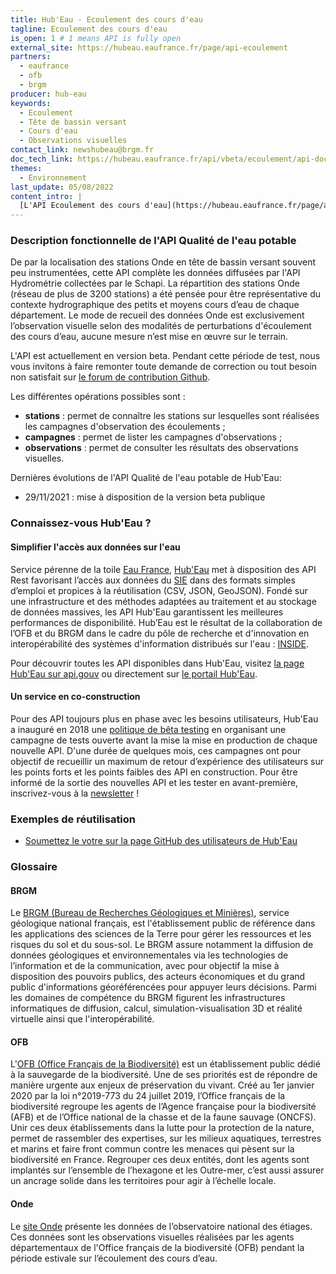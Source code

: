 ```yaml
---
title: Hub'Eau - Ecoulement des cours d'eau
tagline: Ecoulement des cours d'eau
is_open: 1 # 1 means API is fully open
external_site: https://hubeau.eaufrance.fr/page/api-ecoulement
partners:
  - eaufrance
  - ofb
  - brgm
producer: hub-eau
keywords:
  - Ecoulement
  - Tête de bassin versant
  - Cours d'eau
  - Observations visuelles
contact_link: newshubeau@brgm.fr
doc_tech_link: https://hubeau.eaufrance.fr/api/vbeta/ecoulement/api-docs
themes:
  - Environnement
last_update: 05/08/2022
content_intro: |
  [L'API Ecoulement des cours d'eau](https://hubeau.eaufrance.fr/page/api-ecoulement) diffuse les données de l’observatoire national des étiages, [Onde](https://onde.eaufrance.fr/). Ces données résultent d'observations visuelles de l’écoulement des petits et moyens cours d’eau réalisées par les agents départementaux de l'Office français de la biodiversité (OFB) pendant la période estivale. Elles couvrent la France hexagonale (Corse comprise) et plus de 10 ans de collecte. 
---
```


### Description fonctionnelle de l'API Qualité de l'eau potable

De par la localisation des stations Onde en tête de bassin versant souvent peu instrumentées, cette API complète les données diffusées par l'API Hydrométrie collectées par le Schapi. La répartition des stations Onde (réseau de plus de 3200 stations) a été pensée pour être représentative du contexte hydrographique des petits et moyens cours d’eau de chaque département. Le mode de recueil des données Onde est exclusivement l’observation visuelle selon des modalités de perturbations d'écoulement des cours d’eau, aucune mesure n’est mise en œuvre sur le terrain.

L'API est actuellement en version beta. Pendant cette période de test, nous vous invitons à faire remonter toute demande de correction ou tout besoin non satisfait sur [le forum de contribution Github](http://github.com/BRGM/hubeau/issues).
 
Les différentes opérations possibles sont :
- **stations** : permet de connaître les stations sur lesquelles sont réalisées les campagnes d'observation des écoulements ;  
- **campagnes** : permet de lister les campagnes d'observations ;  
- **observations** : permet de consulter les résultats des observations visuelles. 

Dernières évolutions de l'API Qualité de l'eau potable de Hub'Eau:
- 29/11/2021 : mise à disposition de la version beta publique  

### Connaissez-vous Hub'Eau ?

#### Simplifier l'accès aux données sur l'eau

Service pérenne de la toile [Eau France](https://www.eaufrance.fr), [Hub'Eau](https://hubeau.eaufrance.fr/) met à disposition des API Rest favorisant l’accès aux données du [SIE](https://www.eaufrance.fr/donnees) dans des formats simples d’emploi et propices à la réutilisation (CSV, JSON, GeoJSON).
Fondé sur une infrastructure et des méthodes adaptées au traitement et au stockage de données massives, les API Hub'Eau garantissent les meilleures performances de disponibilité.
Hub’Eau est le résultat de la collaboration de l’OFB et du BRGM dans le cadre du pôle de recherche et d'innovation en interopérabilité des systèmes d'information distribués sur l'eau : [INSIDE](http://www.pole-inside.fr/fr).

Pour découvrir toutes les API disponibles dans Hub'Eau, visitez [la page Hub'Eau sur api.gouv](https://api.gouv.fr/producteurs/hub-eau) ou directement sur [le portail Hub'Eau](https://hubeau.eaufrance.fr/page/apis).  

#### Un service en co-construction

Pour des API toujours plus en phase avec les besoins utilisateurs, Hub'Eau a inauguré en 2018 une [politique de bêta testing](https://hubeau.eaufrance.fr/page/apis) en organisant une campagne de tests ouverte avant la mise la mise en production de chaque nouvelle API.
D'une durée de quelques mois, ces campagnes ont pour objectif de recueillir un maximum de retour d’expérience des utilisateurs sur les points forts et les points faibles des API en construction.
Pour être informé de la sortie des nouvelles API et les tester en avant-première, inscrivez-vous à la [newsletter](https://hubeau.eaufrance.fr/newsletter) !

### Exemples de réutilisation

- [Soumettez le votre sur la page GitHub des utilisateurs de Hub'Eau](https://github.com/BRGM/hubeau)

### Glossaire

#### BRGM

Le [BRGM (Bureau de Recherches Géologiques et Minières)](http://www.brgm.fr/), service géologique national français, est l'établissement public de référence dans les applications des sciences de la Terre pour gérer les ressources et les risques du sol et du sous-sol. Le BRGM assure notamment la diffusion de données géologiques et environnementales via les technologies de l’information et de la communication, avec pour objectif la mise à disposition des pouvoirs publics, des acteurs économiques et du grand public d'informations géoréférencées pour appuyer leurs décisions. Parmi les domaines de compétence du BRGM figurent les infrastructures informatiques de diffusion, calcul, simulation-visualisation 3D et réalité virtuelle ainsi que l'interopérabilité.

#### OFB

L'[OFB (Office Français de la Biodiversité)](https://ofb.gouv.fr/) est un établissement public dédié à la sauvegarde de la biodiversité. Une de ses priorités est de répondre de manière urgente aux enjeux de préservation du vivant. Créé au 1er janvier 2020 par la loi n°2019-773 du 24 juillet 2019, l’Office français de la biodiversité regroupe les agents de l’Agence française pour la biodiversité (AFB) et de l’Office national de la chasse et de la faune sauvage (ONCFS). Unir ces deux établissements dans la lutte pour la protection de la nature, permet de rassembler des expertises, sur les milieux aquatiques, terrestres et marins et faire front commun contre les menaces qui pèsent sur la biodiversité en France. Regrouper ces deux entités, dont les agents sont implantés sur l’ensemble de l’hexagone et les Outre-mer, c’est aussi assurer un ancrage solide dans les territoires pour agir à l’échelle locale.

#### Onde

Le [site Onde](https://onde.eaufrance.fr/) présente les données de l’observatoire national des étiages. Ces données sont les observations visuelles réalisées par les agents départementaux de l'Office français de la biodiversité (OFB) pendant la période estivale sur l’écoulement des cours d’eau.
